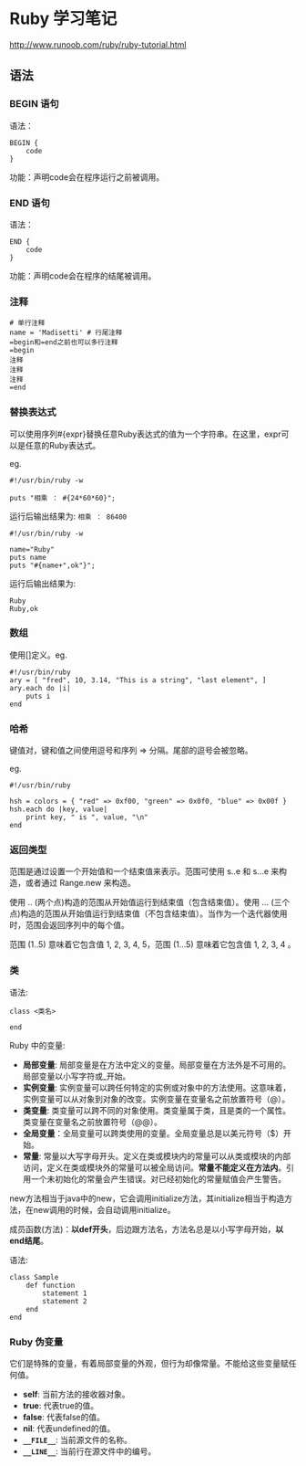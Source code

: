 # Ruby 学习笔记

http://www.runoob.com/ruby/ruby-tutorial.html

## 语法

### BEGIN 语句
语法：

```
BEGIN {
    code
}
```

功能：声明code会在程序运行之前被调用。

### END 语句
语法：

```
END {
    code
}
```
功能：声明code会在程序的结尾被调用。

### 注释

```
# 单行注释
name = 'Madisetti' # 行尾注释
=begin和=end之前也可以多行注释
=begin
注释
注释
注释
=end
```

### 替换表达式

可以使用序列#{expr}替换任意Ruby表达式的值为一个字符串。在这里，expr可以是任意的Ruby表达式。

eg.

```
#!/usr/bin/ruby -w

puts "相乘 ： #{24*60*60}";
```

运行后输出结果为: `相乘 ： 86400`

```
#!/usr/bin/ruby -w

name="Ruby"
puts name
puts "#{name+",ok"}";
```
运行后输出结果为:

```
Ruby
Ruby,ok
```

### 数组

使用[]定义。eg.

```
#!/usr/bin/ruby
ary = [ "fred", 10, 3.14, "This is a string", "last element", ]
ary.each do |i|
    puts i
end
```

### 哈希
键值对，键和值之间使用逗号和序列 => 分隔。尾部的逗号会被忽略。

eg.

```
#!/usr/bin/ruby
 
hsh = colors = { "red" => 0xf00, "green" => 0x0f0, "blue" => 0x00f }
hsh.each do |key, value|
    print key, " is ", value, "\n"
end
```

### 返回类型

范围是通过设置一个开始值和一个结束值来表示。范围可使用 s..e 和 s...e 来构造，或者通过 Range.new 来构造。

使用 .. (两个点)构造的范围从开始值运行到结束值（包含结束值）。使用 ... (三个点)构造的范围从开始值运行到结束值（不包含结束值）。当作为一个迭代器使用时，范围会返回序列中的每个值。

范围 (1..5) 意味着它包含值 1, 2, 3, 4, 5，范围 (1...5) 意味着它包含值 1, 2, 3, 4 。


### 类
语法:

```
class <类名>

end
```

Ruby 中的变量:

- **局部变量**: 局部变量是在方法中定义的变量。局部变量在方法外是不可用的。局部变量以小写字符或_开始。
- **实例变量**: 实例变量可以跨任何特定的实例或对象中的方法使用。这意味着，实例变量可以从对象到对象的改变。实例变量在变量名之前放置符号（@）。
- **类变量**: 类变量可以跨不同的对象使用。类变量属于类，且是类的一个属性。类变量在变量名之前放置符号（@@）。
- **全局变量**：全局变量可以跨类使用的变量。全局变量总是以美元符号（$）开始。
- **常量**: 常量以大写字母开头。定义在类或模块内的常量可以从类或模块的内部访问，定义在类或模块外的常量可以被全局访问。**常量不能定义在方法内**。引用一个未初始化的常量会产生错误。对已经初始化的常量赋值会产生警告。

new方法相当于java中的new，它会调用initialize方法，其initialize相当于构造方法，在new调用的时候，会自动调用initialize。

成员函数(方法)：**以def开头**，后边跟方法名，方法名总是以小写字母开始，**以end结尾**。

语法:

```
class Sample
    def function
        statement 1
        statement 2
    end
end
```

### Ruby 伪变量
它们是特殊的变量，有着局部变量的外观，但行为却像常量。不能给这些变量赋任何值。

- **self**: 当前方法的接收器对象。
- **true**: 代表true的值。
- **false**: 代表false的值。
- **nil**: 代表undefined的值。
- **`__FILE__`**: 当前源文件的名称。
- **`__LINE__`**: 当前行在源文件中的编号。


















